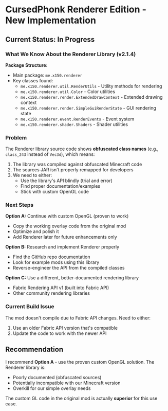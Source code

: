 # CursedPhonk Renderer Edition - New Implementation

## Current Status: **In Progress**

### What We Know About the Renderer Library (v2.1.4)

**Package Structure:**
- Main package: `me.x150.renderer`
- Key classes found:
  - `me.x150.renderer.util.RenderUtils` - Utility methods for rendering
  - `me.x150.renderer.util.Color` - Color utilities
  - `me.x150.renderer.render.ExtendedDrawContext` - Extended drawing context
  - `me.x150.renderer.render.SimpleGuiRenderState` - GUI rendering state
  - `me.x150.renderer.event.RenderEvents` - Event system
  - `me.x150.renderer.shader.Shaders` - Shader utilities

### Problem

The Renderer library source code shows **obfuscated class names** (e.g., `class_243` instead of `Vec3d`), which means:
1. The library was compiled against obfuscated Minecraft code
2. The sources JAR isn't properly remapped for developers
3. We need to either:
   - Use the library's API blindly (trial and error)
   - Find proper documentation/examples
   - Stick with custom OpenGL code

### Next Steps

**Option A:** Continue with custom OpenGL (proven to work)
- Copy the working overlay code from the original mod
- Optimize and polish it
- Add Renderer later for future enhancements only

**Option B:** Research and implement Renderer properly
- Find the GitHub repo documentation
- Look for example mods using this library
- Reverse-engineer the API from the compiled classes

**Option C:** Use a different, better-documented rendering library
- Fabric Rendering API v1 (built into Fabric API)
- Other community rendering libraries

### Current Build Issue

The mod doesn't compile due to Fabric API changes. Need to either:
1. Use an older Fabric API version that's compatible
2. Update the code to work with the newer API

## Recommendation

I recommend **Option A** - use the proven custom OpenGL solution. The Renderer library is:
- Poorly documented (obfuscated sources)
- Potentially incompatible with our Minecraft version
- Overkill for our simple overlay needs

The custom GL code in the original mod is actually **superior** for this use case.
